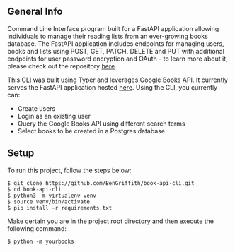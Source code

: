 ## General Info

Command Line Interface program built for a FastAPI application allowing individuals to manage their reading lists from an ever-growing books database. The FastAPI application includes endpoints for managing users, books and lists using POST, GET, PATCH, DELETE and PUT with additional endpoints for user password encryption and OAuth - to learn more about it, please check out the repository [here](https://github.com/BenGriffith/book-api).

This CLI was built using Typer and leverages Google Books API. It currently serves the FastAPI application hosted [here](https://yourbooks.bengriffith.dev/docs). Using the CLI, you currently can:

- Create users
- Login as an existing user
- Query the Google Books API using different search terms
- Select books to be created in a Postgres database

## Setup

To run this project, follow the steps below:
```
$ git clone https://github.com/BenGriffith/book-api-cli.git
$ cd book-api-cli
$ python3 -m virtualenv venv
$ source venv/bin/activate
$ pip install -r requirements.txt
```

Make certain you are in the project root directory and then execute the following command:
```
$ python -m yourbooks
```